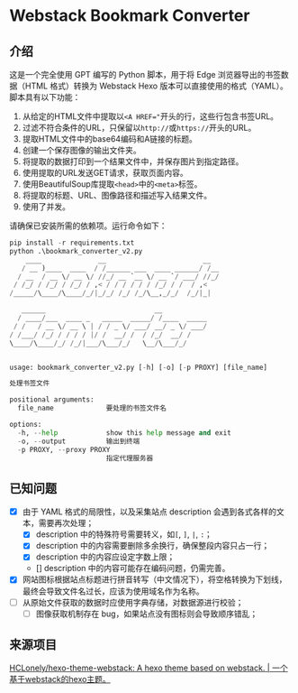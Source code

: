 # Webstack Bookmark Converter

## 介绍

这是一个完全使用 GPT 编写的 Python 脚本，用于将 Edge 浏览器导出的书签数据（HTML 格式）转换为 Webstack Hexo 版本可以直接使用的格式（YAML）。脚本具有以下功能：

1. 从给定的HTML文件中提取以`<A HREF="`开头的行，这些行包含书签URL。
2. 过滤不符合条件的URL，只保留以`http://`或`https://`开头的URL。
3. 提取HTML文件中的base64编码和A链接的标题。
4. 创建一个保存图像的输出文件夹。
5. 将提取的数据打印到一个结果文件中，并保存图片到指定路径。
6. 使用提取的URL发送GET请求，获取页面内容。
7. 使用BeautifulSoup库提取`<head>`中的`<meta>`标签。
8. 将提取的标题、URL、图像路径和描述写入结果文件。
9. 使用了并发。

请确保已安装所需的依赖项。运行命令如下：

```python
pip install -r requirements.txt
python .\bookmark_converter_v2.py
    ____              __                        __
   / __ )____  ____  / /______ ___  ____ ______/ /__
  / __  / __ \/ __ \/ //_/ __ `__ \/ __ `/ ___/ //_/
 / /_/ / /_/ / /_/ / ,< / / / / / / /_/ / /  / ,<
/_____/\____/\____/_/|_/_/ /_/ /_/\__,_/_/  /_/|_|

   ______                           __
  / ____/___  ____ _   _____  _____/ /____  _____
 / /   / __ \/ __ \ | / / _ \/ ___/ __/ _ \/ ___/
/ /___/ /_/ / / / / |/ /  __/ /  / /_/  __/ /
\____/\____/_/ /_/|___/\___/_/   \__/\___/_/


usage: bookmark_converter_v2.py [-h] [-o] [-p PROXY] [file_name]

处理书签文件

positional arguments:
  file_name             要处理的书签文件名

options:
  -h, --help            show this help message and exit
  -o, --output          输出到终端
  -p PROXY, --proxy PROXY
                        指定代理服务器
```

## 已知问题

- [x] 由于 YAML 格式的局限性，以及采集站点 description 会遇到各式各样的文本，需要再次处理；
  - [x] description 中的特殊符号需要转义，如`[`, `]`, `|`, `:`；
  - [x] description 中的内容需要删除多余换行，确保整段内容只占一行；
  - [x] description 中的内容应设定字数上限；
  - [] description 中的内容可能存在编码问题，仍需完善。
- [x] 网站图标根据站点标题进行拼音转写（中文情况下），将空格转换为下划线，最终会导致文件名过长，应该为使用域名作为名称。
- [ ] 从原始文件获取的数据时应使用字典存储，对数据源进行校验；
  - [ ] 图像获取机制存在 bug，如果站点没有图标则会导致顺序错乱；

## 来源项目

[HCLonely/hexo-theme-webstack: A hexo theme based on webstack. | 一个基于webstack的hexo主题。](https://github.com/HCLonely/hexo-theme-webstack/)

